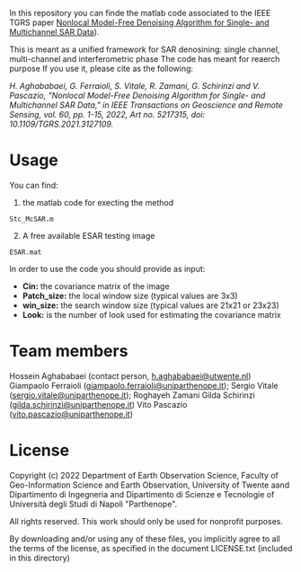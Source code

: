 In this repository you can finde the matlab code associated to the IEEE TGRS paper 
[Nonlocal Model-Free Denoising Algorithm for Single- and Multichannel SAR Data](https://ieeexplore.ieee.org/document/9611274)).

This is meant as a unified framework for SAR denosining: single channel, multi-channel and interferometric phase
The code has meant for reaerch purpose
If you use it, please cite as the following:

*H. Aghababaei, G. Ferraioli, S. Vitale, R. Zamani, G. Schirinzi and V. Pascazio, "Nonlocal Model-Free Denoising Algorithm for Single- and Multichannel SAR Data," 
in IEEE Transactions on Geoscience and Remote Sensing, vol. 60, pp. 1-15, 2022, Art no. 5217315, doi: 10.1109/TGRS.2021.3127109.*

# Usage 
You can find:
1. the matlab code for execting the method
```
Stc_McSAR.m
```
2. A free available ESAR testing image
```
ESAR.mat
```

In order to use the code you should provide as input:
- **Cin:** the covariance matrix of the image
- **Patch_size:** the local window size (typical values are 3x3)
- **win_size:** the search window size (typical values are 21x21 or 23x23)
- **Look:** is the number of look used for estimating the covariance matrix

# Team members
Hossein Aghababaei (contact person, h.aghababaei@utwente.nl)
Giampaolo Ferraioli (giampaolo.ferraioli@uniparthenope.it);
Sergio Vitale    (sergio.vitale@uniparthenope.it);
Roghayeh Zamani
Gilda Schirinzi (gilda.schirinzi@uniparthenope.it)
Vito Pascazio (vito.pascazio@uniparthenope.it)
 
# License
Copyright (c) 2022 Department of Earth Observation Science, Faculty of Geo-Information Science and Earth Observation, University of Twente
aand Dipartimento di Ingegneria and Dipartimento di Scienze e Tecnologie of Università degli Studi di Napoli "Parthenope".

All rights reserved. This work should only be used for nonprofit purposes.

By downloading and/or using any of these files, you implicitly agree to all the
terms of the license, as specified in the document LICENSE.txt
(included in this directory)

